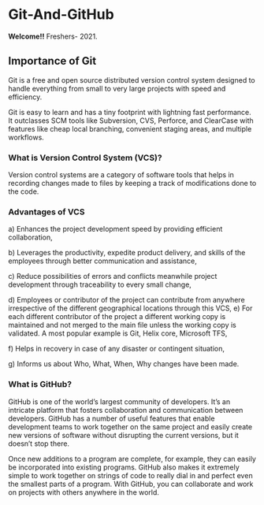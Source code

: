 # Git-And-GitHub
**Welcome!!** Freshers- 2021.

## Importance of Git

Git is a free and open source distributed version control system designed to handle everything from small to very large projects with speed and efficiency.

Git is easy to learn and has a tiny footprint with lightning fast performance. It outclasses SCM tools like Subversion, CVS, Perforce, and ClearCase with features like cheap local branching, convenient staging areas, and multiple workflows.

### What is Version Control System (VCS)?

Version control systems are a category of software tools that helps in recording changes made to files by keeping a track of modifications done to the code.

### Advantages of VCS

a) Enhances the project development speed by providing efficient collaboration,

b) Leverages the productivity, expedite product delivery, and skills of the employees through better communication and assistance,

c) Reduce possibilities of errors and conflicts meanwhile project development through traceability to every small change,

d) Employees or contributor of the project can contribute from anywhere irrespective of the different geographical locations through this VCS,
e) For each different contributor of the project a different working copy is maintained and not merged to the main file unless the working copy is validated. A most popular example is Git, Helix core, Microsoft TFS,

f) Helps in recovery in case of any disaster or contingent situation,

g) Informs us about Who, What, When, Why changes have been made.

### What is GitHub?

GitHub is one of the world’s largest community of developers. It’s an intricate platform that fosters collaboration and communication between developers. GitHub has a number of useful features that enable development teams to work together on the same project and easily create new versions of software without disrupting the current versions, but it doesn’t stop there.

Once new additions to a program are complete, for example, they can easily be incorporated into existing programs. GitHub also makes it extremely simple to work together on strings of code to really dial in and perfect even the smallest parts of a program. With GitHub, you can collaborate and work on projects with others anywhere in the world.
